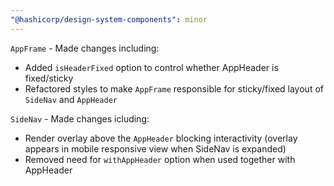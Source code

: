 ```yaml
---
"@hashicorp/design-system-components": minor
---
```


`AppFrame` - Made changes including:
- Added `isHeaderFixed` option to control whether AppHeader is fixed/sticky
- Refactored styles to make `AppFrame` responsible for sticky/fixed layout of `SideNav` and `AppHeader`

`SideNav` - Made changes icluding:
- Render overlay above the `AppHeader` blocking interactivity (overlay appears in mobile responsive view when SideNav is expanded)
- Removed need for `withAppHeader` option when used together with AppHeader
